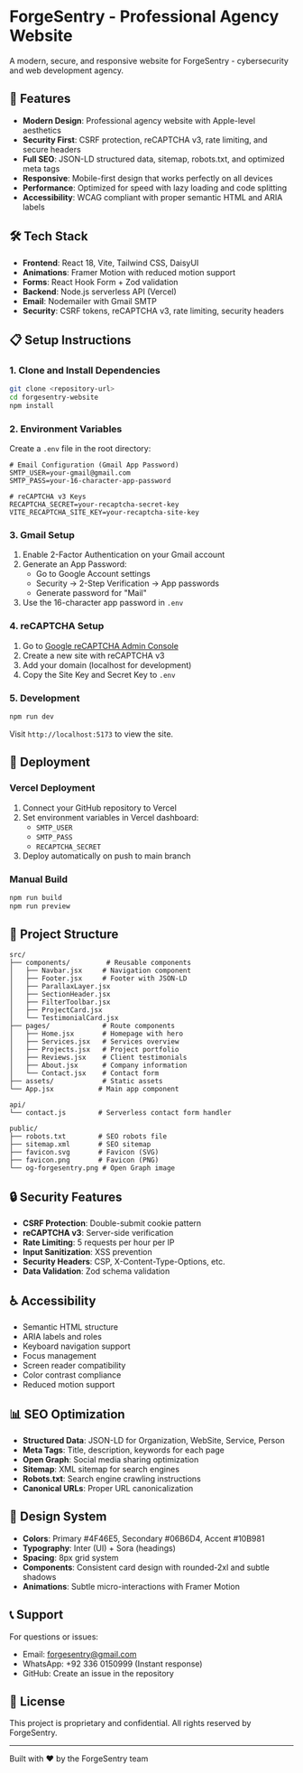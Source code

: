 # ForgeSentry - Professional Agency Website

A modern, secure, and responsive website for ForgeSentry - cybersecurity and web development agency.

## 🚀 Features

- **Modern Design**: Professional agency website with Apple-level aesthetics
- **Security First**: CSRF protection, reCAPTCHA v3, rate limiting, and secure headers
- **Full SEO**: JSON-LD structured data, sitemap, robots.txt, and optimized meta tags
- **Responsive**: Mobile-first design that works perfectly on all devices
- **Performance**: Optimized for speed with lazy loading and code splitting
- **Accessibility**: WCAG compliant with proper semantic HTML and ARIA labels

## 🛠 Tech Stack

- **Frontend**: React 18, Vite, Tailwind CSS, DaisyUI
- **Animations**: Framer Motion with reduced motion support
- **Forms**: React Hook Form + Zod validation
- **Backend**: Node.js serverless API (Vercel)
- **Email**: Nodemailer with Gmail SMTP
- **Security**: CSRF tokens, reCAPTCHA v3, rate limiting, security headers

## 📋 Setup Instructions

### 1. Clone and Install Dependencies

```bash
git clone <repository-url>
cd forgesentry-website
npm install
```

### 2. Environment Variables

Create a `.env` file in the root directory:

```env
# Email Configuration (Gmail App Password)
SMTP_USER=your-gmail@gmail.com
SMTP_PASS=your-16-character-app-password

# reCAPTCHA v3 Keys
RECAPTCHA_SECRET=your-recaptcha-secret-key
VITE_RECAPTCHA_SITE_KEY=your-recaptcha-site-key
```

### 3. Gmail Setup

1. Enable 2-Factor Authentication on your Gmail account
2. Generate an App Password:
   - Go to Google Account settings
   - Security → 2-Step Verification → App passwords
   - Generate password for "Mail"
3. Use the 16-character app password in `.env`

### 4. reCAPTCHA Setup

1. Go to [Google reCAPTCHA Admin Console](https://www.google.com/recaptcha/admin)
2. Create a new site with reCAPTCHA v3
3. Add your domain (localhost for development)
4. Copy the Site Key and Secret Key to `.env`

### 5. Development

```bash
npm run dev
```

Visit `http://localhost:5173` to view the site.

## 🚀 Deployment

### Vercel Deployment

1. Connect your GitHub repository to Vercel
2. Set environment variables in Vercel dashboard:
   - `SMTP_USER`
   - `SMTP_PASS` 
   - `RECAPTCHA_SECRET`
3. Deploy automatically on push to main branch

### Manual Build

```bash
npm run build
npm run preview
```

## 📁 Project Structure

```
src/
├── components/         # Reusable components
│   ├── Navbar.jsx     # Navigation component
│   ├── Footer.jsx     # Footer with JSON-LD
│   ├── ParallaxLayer.jsx
│   ├── SectionHeader.jsx
│   ├── FilterToolbar.jsx
│   ├── ProjectCard.jsx
│   └── TestimonialCard.jsx
├── pages/             # Route components  
│   ├── Home.jsx       # Homepage with hero
│   ├── Services.jsx   # Services overview
│   ├── Projects.jsx   # Project portfolio
│   ├── Reviews.jsx    # Client testimonials
│   ├── About.jsx      # Company information
│   └── Contact.jsx    # Contact form
├── assets/            # Static assets
└── App.jsx           # Main app component

api/
└── contact.js        # Serverless contact form handler

public/
├── robots.txt        # SEO robots file
├── sitemap.xml       # SEO sitemap
├── favicon.svg       # Favicon (SVG)
├── favicon.png       # Favicon (PNG)
└── og-forgesentry.png # Open Graph image
```

## 🔒 Security Features

- **CSRF Protection**: Double-submit cookie pattern
- **reCAPTCHA v3**: Server-side verification
- **Rate Limiting**: 5 requests per hour per IP
- **Input Sanitization**: XSS prevention
- **Security Headers**: CSP, X-Content-Type-Options, etc.
- **Data Validation**: Zod schema validation

## ♿ Accessibility

- Semantic HTML structure
- ARIA labels and roles
- Keyboard navigation support
- Focus management
- Screen reader compatibility
- Color contrast compliance
- Reduced motion support

## 📊 SEO Optimization

- **Structured Data**: JSON-LD for Organization, WebSite, Service, Person
- **Meta Tags**: Title, description, keywords for each page
- **Open Graph**: Social media sharing optimization
- **Sitemap**: XML sitemap for search engines
- **Robots.txt**: Search engine crawling instructions
- **Canonical URLs**: Proper URL canonicalization

## 🎨 Design System

- **Colors**: Primary #4F46E5, Secondary #06B6D4, Accent #10B981
- **Typography**: Inter (UI) + Sora (headings)
- **Spacing**: 8px grid system
- **Components**: Consistent card design with rounded-2xl and subtle shadows
- **Animations**: Subtle micro-interactions with Framer Motion

## 📞 Support

For questions or issues:
- Email: forgesentry@gmail.com
- WhatsApp: +92 336 0150999 (Instant response)
- GitHub: Create an issue in the repository

## 📄 License

This project is proprietary and confidential. All rights reserved by ForgeSentry.

---

Built with ❤️ by the ForgeSentry team